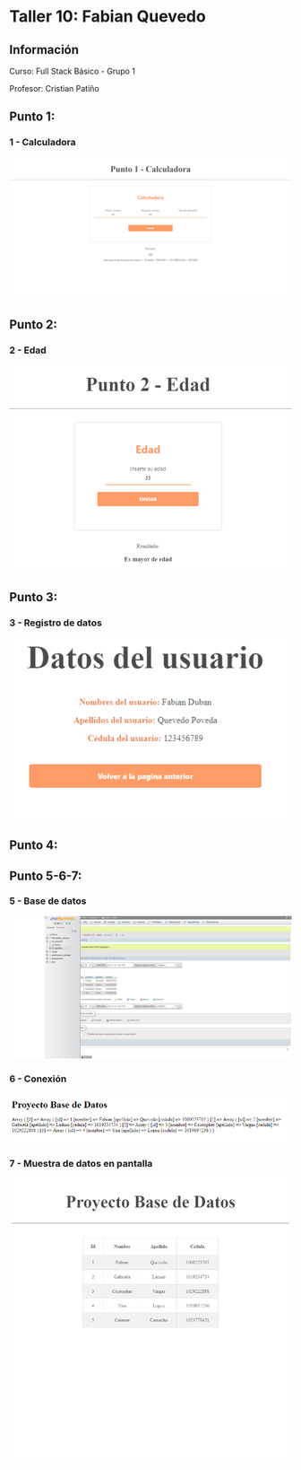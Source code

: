 <h1>Taller 10: Fabian Quevedo</h1>

<h2>Información</h2>
<p>Curso: Full Stack Básico - Grupo 1</p>
<p>Profesor: Cristian Patiño</p>

<h2>Punto 1: </h2>
<h3>1 - Calculadora</h3>
<img src="./public/images/punto-1.png"
alt="punto-1">
<h2>Punto 2: </h2>
<h3>2 - Edad</h3>
<img src="./public/images/punto-2.png"
alt="punto-2">
<h2>Punto 3: </h2>
<h3>3 - Registro de datos</h3>
<img src="./public/images/punto-3.png"
alt="punto-3">
<h2>Punto 4: </h2>
<h2>Punto 5-6-7: </h2>
<h3>5 - Base de datos</h3>
<img src="./public/images/mysql.png"
alt="mysql">
<h3>6 - Conexión</h3>
<img src="./public/images/connection.png"
alt="connection">
<h3>7 - Muestra de datos en pantalla</h3>
<img src="./public/images/bd.png"
alt="bd">